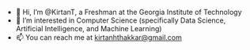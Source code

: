 - 👋 Hi, I’m @KirtanT, a Freshman at the Georgia Institute of Technology
- 👀 I’m interested in Computer Science (specifically Data Science, Artificial Intelligence, and Machine Learning)
- 📫 You can reach me at kirtanhthakkar@gmail.com

<!---
KirtanT/KirtanT is a ✨ special ✨ repository because its `README.md` (this file) appears on your GitHub profile.
You can click the Preview link to take a look at your changes.
--->
